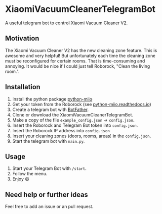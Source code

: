 # XiaomiVacuumCleanerTelegramBot
A useful telegram bot to control Xiaomi Vacuum Cleaner V2.

## Motivation
The Xiaomi Vacuum Cleaner V2 has the new cleaning zone feature. This is awesome and very helpful!
But unfortunately each time the cleaning zone must be reconfigured for certain rooms.
That is time-consuming and annoying.
It would be nice if I could just tell Roborock, "Clean the living room.".

## Installation
1. Install the python package [python-miio](https://github.com/rytilahti/python-miio)
2. Get your token from the Roborock (see [python-miio.readthedocs.io](https://python-miio.readthedocs.io/en/latest/discovery.html))
3. Create a telegram bot with [BotFather](https://telegram.me/botfather).
4. Clone or download the XiaomiVacuumCleanerTelegramBot.
5. Make a copy of the file `example_config.json` -> `config.json`.
6. Insert the Roborock and Telegram Bot token into `config.json`.
7. Insert the Roborock IP address into `config.json`
8. Insert your cleaning zones (doors, rooms, areas) in the `config.json`.
9. Start the telegram bot with `main.py`.

## Usage
1. Start your Telegram Bot with `/start`.
2. Follow the menu.
3. Enjoy :smile:

## Need help or further ideas
Feel free to add an issue or an pull request.
